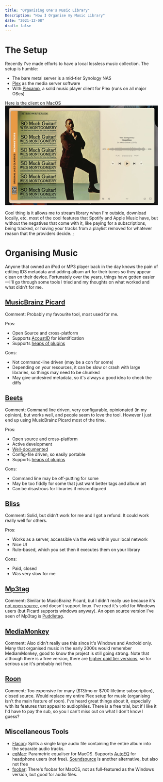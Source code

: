 ```yaml
---
title: "Organising One's Music Library"
Description: "How I Organise my Music Library"
date: "2021-12-08"
draft: false
---
```


# The Setup

Recently I've made efforts to have a local lossless music collection. The setup is humble:

- The bare metal server is a mid-tier Synology NAS
- [Plex](https://www.plex.tv/) as the media server software
- With [Plexamp](https://plexamp.com/), a solid music player client for Plex (runs on all major OSes)

Here is the client on MacOS
![Wes Montgomery on Plexamp](/static/images/wes.webp)

Cool thing is it allows me to stream library when I'm outside, download locally, etc. most of the cool features that Spotify and Apple Music have, but without the negatives that come with it, like paying for a subscriptions, being tracked, or having your tracks from a playlist removed for whatever reason that the providers decide.
;

# Organising Music

Anyone that owned an iPod or MP3 player back in the day knows the pain of editing ID3 metadata and adding album art for their tunes so they appear clean on their device. Fortunately over the years, things have gotten easier—I'll go through some tools I tried and my thoughts on what worked and what didn't for me.

## [MusicBrainz Picard](https://picard.musicbrainz.org/)

Comment: Probably my favourite tool, most used for me.

Pros:

- Open Source and cross-platform
- Supports [AcoustID](http://acoustid.org/) for identification
- Supports [heaps of plugins](https://picard.musicbrainz.org/plugins/)

Cons:

- Not command-line driven (may be a con for some)
- Depending on your resources, it can be slow or crash with large libraries, so things may need to be chunked
- May give undesired metadata, so it's always a good idea to check the diffs

## [Beets](https://github.com/beetbox/beets)

Comment: Command line driven, very configurable, opinionated (in my opinion), but works well, and people seem to love the tool. However I just end up using MusicBrainz Picard most of the time.

Pros:

- Open source and cross-platform
- Active development
- [Well-documented](https://beets.readthedocs.io/en/stable/)
- Config-file driven, so easily portable
- Supports [heaps of plugins](https://beets.readthedocs.io/en/stable/plugins/index.html)

Cons:

- Command line may be off-putting for some
- May be too fiddly for some that just want better tags and album art
- Can be disastrous for libraries if misconfigured

## [Bliss](https://www.blisshq.com/)

Comment: Solid, but didn't work for me and I got a refund. It could work really well for others.

Pros:

- Works as a server, accessible via the web within your local network
- Nice UI
- Rule-based, which you set then it executes them on your library

Cons:

- Paid, closed
- Was very slow for me

## [Mp3tag](https://www.mp3tag.de/en/)

Comment: Similar to MusicBrainz Picard, but I didn't really use because it's [not open source](https://community.mp3tag.de/t/mp3tag-under-gpl/7976/4), and doesn't support linux. I've read it's solid for Windows users (but Picard supports windows anyway). An open source version I've seen of Mp3tag is [Puddletag](https://github.com/puddletag/puddletag).

## [MediaMonkey](https://www.mediamonkey.com/)

Comment: Also didn't really use this since it's Windows and Android only. Many that organised music in the early 2000s would remember MediamMonkey, good to know the project is still going strong. Note that although there is a free version, there are [higher paid tier versions](https://www.mediamonkey.com/windows), so for serious use it's probably not free.

## [Roon](https://roonlabs.com/)

Comment: Too expensive for many ($13/mo or $700 lifetime subscription), closed source. Would replace my entire Plex setup for music (organising isn't the main feature of roon). I've heard great things about it, especially with its features that appeal to audiophiles. There is a free trial, but if I like it I'd have to pay the sub, so you I can't miss out on what I don't know I guess?

## Miscellaneous Tools

- [Flacon](https://flacon.github.io/): Splits a single large audio file containing the entire album into the separate audio tracks.
- [eqMac](https://eqmac.app/): Parametric equaliser for MacOS. Supports [AutoEQ](https://github.com/jaakkopasanen/AutoEq) for headphone users (not free). [Soundsource](https://rogueamoeba.com/soundsource/) is another alternative, but also not free
- [foobar](https://www.foobar2000.org/mac): There's foobar for MacOS, not as full-featured as the Windows version, but good for audio files.
